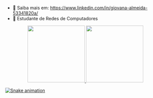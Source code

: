 * :eyes: Saiba mais em: https://www.linkedin.com/in/giovana-almeida-53341820a/ 
* :book: Estudante de Redes de Computadores

<div align="center">
  <a href="https://github.com/giovana-git">
  <img height="180em" src="https://github-readme-stats.vercel.app/api?username=giovana-git&show_icons=true&theme=dracula&include_all_commits=true&count_private=true"/>     <img height="180em" src="https://github-readme-stats.vercel.app/api/top-langs/?username=giovana-git&layout=compact&langs_count=7&theme=dracula"/>
</div>
  
![Snake animation](https://github.com/giovana-git/giovana-git/blob/output/github-contribution-grid-snake.svg)

